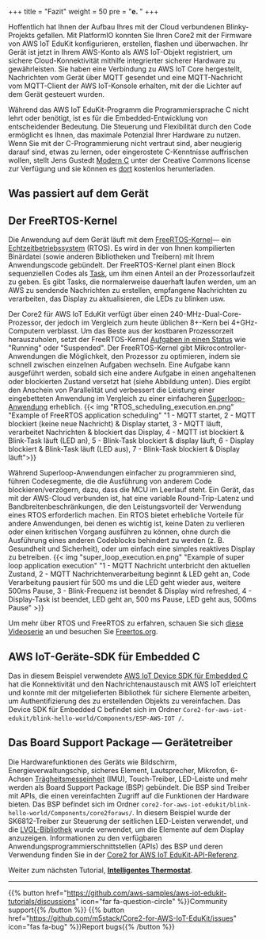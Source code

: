 +++
title = "Fazit"
weight = 50
pre = "<b>e. </b>"
+++

Hoffentlich hat Ihnen der Aufbau Ihres mit der Cloud verbundenen Blinky-Projekts gefallen. Mit PlatformIO konnten Sie Ihren Core2 mit der Firmware von AWS IoT EduKit konfigurieren, erstellen, flashen und überwachen. Ihr Gerät ist jetzt in Ihrem AWS-Konto als AWS IoT-Objekt registriert, um sichere Cloud-Konnektivität mithilfe integrierter sicherer Hardware zu gewährleisten. Sie haben eine Verbindung zu AWS IoT Core hergestellt, Nachrichten vom Gerät über MQTT gesendet und eine MQTT-Nachricht vom MQTT-Client der AWS IoT-Konsole erhalten, mit der die Lichter auf dem Gerät gesteuert wurden.

Während das AWS IoT EduKit-Programm die Programmiersprache C nicht lehrt oder benötigt, ist es für die Embedded-Entwicklung von entscheidender Bedeutung. Die Steuerung und Flexibilität durch den Code ermöglicht es Ihnen, das maximale Potenzial Ihrer Hardware zu nutzen. Wenn Sie mit der C-Programmierung nicht vertraut sind, aber neugierig darauf sind, etwas zu lernen, oder eingerostete C-Kenntnisse auffrischen wollen, stellt Jens Gustedt [Modern C](https://gustedt.gitlabpages.inria.fr/modern-c/) unter der Creative Commons license zur Verfügung und sie können es [dort](https://gustedt.gitlabpages.inria.fr/modern-c/#orge4fc44a) kostenlos herunterladen.

## Was passiert auf dem Gerät
## Der FreeRTOS-Kernel
Die Anwendung auf dem Gerät läuft mit dem [FreeRTOS-Kernel](https://www.freertos.org/)— ein [Echtzeitbetriebssystem](https://www.freertos.org/about-RTOS.html) (RTOS). Es wird in der von Ihnen kompilierten Binärdatei (sowie anderen Bibliotheken und Treibern) mit Ihrem Anwendungscode gebündelt. Der FreeRTOS-Kernel plant einen Block sequenziellen Codes als [Task](https://www.freertos.org/taskandcr.html), um ihm einen Anteil an der Prozessorlaufzeit zu geben. Es gibt Tasks, die normalerweise dauerhaft laufen werden, um an AWS zu sendende Nachrichten zu erstellen, empfangene Nachrichten zu verarbeiten, das Display zu aktualisieren, die LEDs zu blinken usw.

Der Core2 für AWS IoT EduKit verfügt über einen 240-MHz-Dual-Core-Prozessor, der jedoch im Vergleich zum heute üblichen 8+-Kern bei 4+GHz-Computern verblasst. Um das Beste aus der kostbaren Prozessorzeit herauszuholen, setzt der FreeRTOS-Kernel [Aufgaben in einen Status](https://www.freertos.org/RTOS-task-states.html) wie "Running" oder "Suspended". Der FreeRTOS-Kernel gibt Mikrocontroller-Anwendungen die Möglichkeit, den Prozessor zu optimieren, indem sie schnell zwischen einzelnen Aufgaben wechseln. Eine Aufgabe kann ausgeführt werden, sobald sich eine andere Aufgabe in einen angehaltenen oder blockierten Zustand versetzt hat (siehe Abbildung unten). Dies ergibt den Anschein von Parallelität und verbessert die Leistung einer eingebetteten Anwendung im Vergleich zu einer einfacheren [Superloop-Anwendung](https://en.wikibooks.org/wiki/Embedded_Systems/Super_Loop_Architecture) erheblich.
{{< img "RTOS_scheduling_execution.en.png" "Example of FreeRTOS application scheduling" "1 - MQTT startet, 2 - MQTT blockiert (keine neue Nachricht) & Display startet, 3 - MQTT läuft, verarbeitet Nachrichten & blockiert das Display, 4 - MQTT ist blockiert & Blink-Task läuft (LED an), 5 - Blink-Task blockiert & display läuft, 6 - Display blockiert & Blink-Task läuft (LED aus), 7 - Blink-Task blockiert & Display läuft">}}

Während Superloop-Anwendungen einfacher zu programmieren sind, führen Codesegmente, die die Ausführung von anderem Code blockieren/verzögern, dazu, dass die MCU im Leerlauf steht. Ein Gerät, das mit der AWS-Cloud verbunden ist, hat eine variable Round-Trip-Latenz und Bandbreitenbeschränkungen, die den Leistungsvorteil der Verwendung eines RTOS erforderlich machen. Ein RTOS bietet erhebliche Vorteile für andere Anwendungen, bei denen es wichtig ist, keine Daten zu verlieren oder einen kritischen Vorgang ausführen zu können, ohne durch die Ausführung eines anderen Codeblocks behindert zu werden (z. B. Gesundheit und Sicherheit), oder um einfach eine simples reaktives Display zu betreiben.
{{< img "super_loop_execution.en.png" "Example of super loop application execution" "1 - MQTT Nachricht unterbricht den aktuellen Zustand, 2 - MQTT Nachrichtenverarbeitung beginnt & LED geht an, Code Verarbeitung pausiert für 500 ms und die LED geht wieder aus, weitere 500ms Pause, 3 - Blink-Frequenz ist beendet & Display wird refreshed, 4 - Display-Task ist beendet, LED geht an, 500 ms Pause, LED geht aus, 500ms Pause" >}}

Um mehr über RTOS und FreeRTOS zu erfahren, schauen Sie sich [diese Videoserie](https://www.youtube.com/watch?v=F321087yYy4) an und besuchen Sie [Freertos.org](https://www.freertos.org/RTOS.html).

## AWS IoT-Geräte-SDK für Embedded C
Das in diesem Beispiel verwendete [AWS IoT Device SDK für Embedded C](https://github.com/espressif/aws-iot-device-sdk-embedded-C/tree/61f25f34712b1513bf1cb94771620e9b2b001970) hat die Konnektivität und den Nachrichtenaustausch mit AWS IoT erleichtert und konnte mit der mitgelieferten Bibliothek für sichere Elemente arbeiten, um Authentifizierung des zu erstellenden Objekts zu vereinfachen. Das Device SDK für Embedded C befindet sich im Ordner `Core2-for-aws-iot-edukit/blink-hello-world/Components/ESP-AWS-IOT /`.

## Das Board Support Package — Gerätetreiber
Die Hardwarefunktionen des Geräts wie Bildschirm, Energieverwaltungschip, sicheres Element, Lautsprecher, Mikrofon, 6-Achsen [Trägheitsmesseinheit](https://en.wikipedia.org/wiki/Inertial_measurement_unit) (IMU), Touch-Treiber, LED-Leiste und mehr werden als Board Support Package (BSP) gebündelt. Die BSP sind Treiber mit APIs, die einen vereinfachten Zugriff auf die Funktionen der Hardware bieten. Das BSP befindet sich im Ordner `core2-for-aws-iot-edukit/blink-hello-world/Components/core2foraws/`. In diesem Beispiel wurde der SK6812-Treiber zur Steuerung der seitlichen LED-Leisten verwendet, und die [LVGL-Bibliothek](https://docs.lvgl.io/v7/en/html/) wurde verwendet, um die Elemente auf dem Display anzuzeigen. Informationen zu den verfügbaren Anwendungsprogrammierschnittstellen (APIs) des BSP und deren Verwendung finden Sie in der <a href="https://edukit.workshop.aws/en/api-reference/index.html" target="_blank">Core2 for AWS IoT EduKit-API-Referenz</a>.

Weiter zum nächsten Tutorial, [**Intelligentes Thermostat**](/de/smart-thermostat.html).

---
{{% button href="https://github.com/aws-samples/aws-iot-edukit-tutorials/discussions" icon="far fa-question-circle" %}}Community support{{% /button %}} {{% button href="https://github.com/m5stack/Core2-for-AWS-IoT-EduKit/issues" icon="fas fa-bug" %}}Report bugs{{% /button %}}